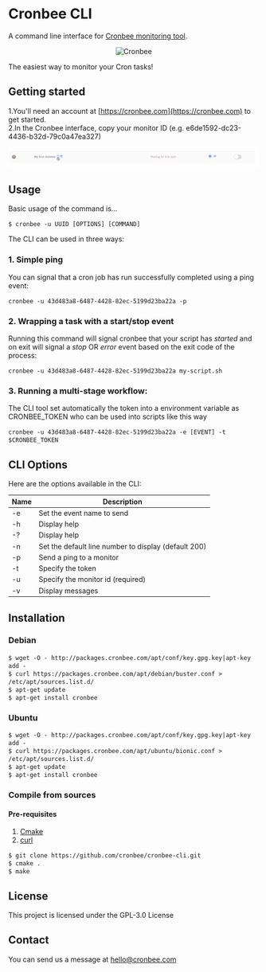 # Cronbee CLI

A command line interface for [Cronbee monitoring tool](https://cronbee.com).  

<p align="center">
  <img width="470" height="245" alt="Cronbee" src="https://cronbee.com/images/post_header_470_245_linkedin.png">
</p>

The easiest way to monitor your Cron tasks!

## Getting started 

1.You'll need an account at [https://cronbee.com](https://cronbee.com) to get started.  
2.In the Cronbee interface, copy your monitor ID (e.g. e6de1592-dc23-4436-b32d-79c0a47ea327)  

![](uuid.png)

## Usage
Basic usage of the command is...

```
$ cronbee -u UUID [OPTIONS] [COMMAND]
```

The CLI can be used in three ways:

### 1. Simple ping

You can signal that a cron job has run successfully completed using a ping event:

```
cronbee -u 43d483a8-6487-4428-82ec-5199d23ba22a -p
```

### 2. Wrapping a task with a start/stop event
​Running this command will signal cronbee that your script has *started* and on exit will signal a *stop* OR *error* event based on the exit code of the process:

```
cronbee -u 43d483a8-6487-4428-82ec-5199d23ba22a my-script.sh
```

### 3. Running a multi-stage workflow:

The CLI tool set automatically the token into a environment variable as CRONBEE_TOKEN who can be used into scripts like this way
```
cronbee -u 43d483a8-6487-4428-82ec-5199d23ba22a -e [EVENT] -t $CRONBEE_TOKEN
```

## CLI Options

Here are the options available in the CLI:

| Name    | Description                                        |
|-------|------------------------------------------------------|
| -e    | Set the event name to send                           |
| -h    | Display help                                         |
| -?    | Display help                                         |
| -n    | Set the default line number to display (default 200) |
| -p    | Send a ping to a monitor                             |
| -t    | Specify the token                                    |
| -u    | Specify the monitor id (required)                    |
| -v    | Display messages                                     |

## Installation

### Debian

```
$ wget -O - http://packages.cronbee.com/apt/conf/key.gpg.key|apt-key add -  
$ curl https://packages.cronbee.com/apt/debian/buster.conf > /etc/apt/sources.list.d/  
$ apt-get update
$ apt-get install cronbee
```

### Ubuntu

```
$ wget -O - http://packages.cronbee.com/apt/conf/key.gpg.key|apt-key add -  
$ curl https://packages.cronbee.com/apt/ubuntu/bionic.conf > /etc/apt/sources.list.d/  
$ apt-get update
$ apt-get install cronbee
```

### Compile from sources

#### Pre-requisites
1. [Cmake](https://github.com/Kitware/CMake)
2. [curl](https://github.com/curl/curl)
```
$ git clone https://github.com/cronbee/cronbee-cli.git
$ cmake .
$ make
```

## License
This project is licensed under the GPL-3.0 License

## Contact

You can send us a message at hello@cronbee.com
